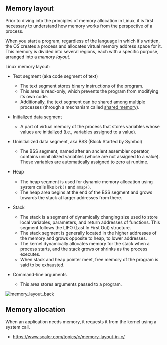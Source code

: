 

## Memory layout

Prior to diving into the principles of memory allocation in Linux, it is first necessary to understand how memory works from the perspective of a process.  

When you start a program, regardless of the language in which it's written, the OS creates a process and allocates virtual memory address space for it. This memory is divided into several regions, each with a specific purpose, arranged into a *memory layout*. 

Linux memory layout:

- Text segment (aka code segment of text)
	- The text segment stores binary instructions of the program. 
	- This area is read-only, which prevents the program from modifying its own code.
	- Additionally, the text segment can be shared among multiple processes (through a mechanism called [shared memory](https://medium.com/@0xtr1gger/a-deep-dive-into-linux-memory-management-understanding-virtual-memory-and-beyond-7455955bab78)).

- Initialized data segment
	- A part of virtual memory of the process that stores variables whose values are initialized (i.e., variables assigned to a value).

- Uninitialized data segment, aka BSS (Block Started by Symbol)
	- The BSS segment, named after an ancient assembler operator, contains uninitialized variables (whose are not assigned to a value). These variables are automatically assigned to zero at runtime. 

- Heap
	- The heap segment is used for dynamic memory allocation using system calls like `brk()` and `mmap()`.
	- The heap area begins at the end of the BSS segment and grows towards the stack at larger addresses from there.

- Stack
	- The stack is a segment of dynamically changing size used to store local variables, parameters, and return addresses of functions. This segment follows the LIFO (Last In First Out) structure.
	- The stack segment is generally located in the higher addresses of the memory and grows opposite to heap, to lower addresses. 
	- The kernel dynamically allocates memory for the stack when a process starts, and the stack grows or shrinks as the process executes.
	- When stack and heap pointer meet, free memory of the program is said to be exhausted.

- Command-line arguments
	- This area stores arguments passed to a program.

![memory_layout_back](https://github.com/user-attachments/assets/131efaaa-4e63-4c8e-8f42-ad78c4719862)


## Memory allocation

When an application needs memory, it requests it from the kernel using a system call. 



- https://www.scaler.com/topics/c/memory-layout-in-c/
